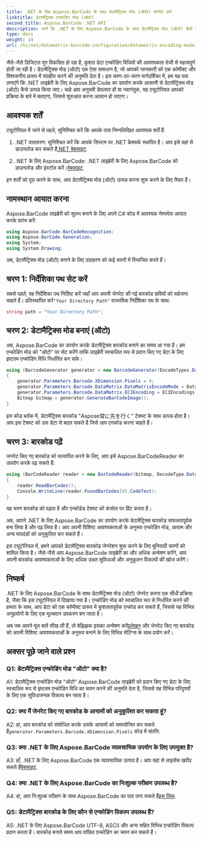 ```yaml
---
title: .NET के लिए Aspose.BarCode के साथ डेटामैट्रिक्स मोड (ऑटो) जेनरेट करें
linktitle: डेटामैट्रिक्स एन्कोडिंग मोड (ऑटो)
second_title: Aspose.BarCode .NET API
description: जानें कि .NET के लिए Aspose.BarCode के साथ डेटामैट्रिक्स मोड (ऑटो) कैसे जेनरेट करें। यह चरण-दर-चरण मार्गदर्शिका पूर्वापेक्षाओं से लेकर बारकोड पढ़ने तक सब कुछ शामिल करती है।
type: docs
weight: 14
url: /hi/net/datamatrix-barcode-configuration/datamatrix-encoding-mode-auto/
---
```

जैसे-जैसे डिजिटल युग विकसित हो रहा है, कुशल डेटा एन्कोडिंग विधियों की आवश्यकता तेजी से महत्वपूर्ण होती जा रही है। डेटामैट्रिक्स मोड (ऑटो) एक ऐसा समाधान है, जो आपको जानकारी को एक कॉम्पैक्ट और विश्वसनीय प्रारूप में संग्रहीत करने की अनुमति देता है। इस चरण-दर-चरण मार्गदर्शिका में, हम यह पता लगाएंगे कि .NET लाइब्रेरी के लिए Aspose.BarCode का उपयोग करके आसानी से डेटामैट्रिक्स मोड (ऑटो) कैसे उत्पन्न किया जाए। चाहे आप अनुभवी डेवलपर हों या नवागंतुक, यह ट्यूटोरियल आपको प्रक्रिया के बारे में बताएगा, जिससे शुरुआत करना आसान हो जाएगा।

## आवश्यक शर्तें

ट्यूटोरियल में जाने से पहले, सुनिश्चित करें कि आपके पास निम्नलिखित आवश्यक शर्तें हैं:

1.  .NET वातावरण: सुनिश्चित करें कि आपके सिस्टम पर .NET फ्रेमवर्क स्थापित है। आप इसे यहां से डाउनलोड कर सकते हैं[.NET वेबसाइट](https://dotnet.microsoft.com/download/dotnet).

2.  .NET के लिए Aspose.BarCode: .NET लाइब्रेरी के लिए Aspose.BarCode को डाउनलोड और इंस्टॉल करें।[वेबसाइट](https://releases.aspose.com/barcode/net/).

इन शर्तों को पूरा करने के साथ, आप डेटामैट्रिक्स मोड (ऑटो) उत्पन्न करना शुरू करने के लिए तैयार हैं।

## नामस्थान आयात करना

Aspose.BarCode लाइब्रेरी को सुलभ बनाने के लिए अपने C# कोड में आवश्यक नेमस्पेस आयात करके प्रारंभ करें:

```csharp
using Aspose.BarCode.BarCodeRecognition;
using Aspose.BarCode.Generation;
using System;
using System.Drawing;
```

अब, डेटामैट्रिक्स मोड (ऑटो) बनाने के लिए उदाहरण को कई चरणों में विभाजित करते हैं।

## चरण 1: निर्देशिका पथ सेट करें

 सबसे पहले, वह निर्देशिका पथ निर्दिष्ट करें जहाँ आप अपनी जेनरेट की गई बारकोड छवियों को सहेजना चाहते हैं। प्रतिस्थापित करें`"Your Directory Path"` वास्तविक निर्देशिका पथ के साथ:

```csharp
string path = "Your Directory Path";
```

## चरण 2: डेटामैट्रिक्स मोड बनाएं (ऑटो)

अब, Aspose.BarCode का उपयोग करके डेटामैट्रिक्स बारकोड बनाने का समय आ गया है। हम एन्कोडिंग मोड को "ऑटो" पर सेट करेंगे ताकि लाइब्रेरी स्वचालित रूप से प्रदान किए गए डेटा के लिए इष्टतम एन्कोडिंग विधि निर्धारित कर सके।

```csharp
using (BarcodeGenerator generator = new BarcodeGenerator(EncodeTypes.DataMatrix, "Aspose常に先を行く"))
{
    generator.Parameters.Barcode.XDimension.Pixels = 4;
    generator.Parameters.Barcode.DataMatrix.DataMatrixEncodeMode = DataMatrixEncodeMode.Auto;
    generator.Parameters.Barcode.DataMatrix.ECIEncoding = ECIEncodings.UTF8;
    Bitmap bitmap = generator.GenerateBarCodeImage();
}
```

इस कोड ब्लॉक में, डेटामैट्रिक्स बारकोड "Aspose常に先を行く" टेक्स्ट के साथ उत्पन्न होता है। आप इस टेक्स्ट को उस डेटा से बदल सकते हैं जिसे आप एनकोड करना चाहते हैं।

## चरण 3: बारकोड पढ़ें

जनरेट किए गए बारकोड को सत्यापित करने के लिए, आप इसे Aspose.BarCodeReader का उपयोग करके पढ़ सकते हैं:

```csharp
using (BarCodeReader reader = new BarCodeReader(bitmap, DecodeType.DataMatrix))
{
    reader.ReadBarCodes();
    Console.WriteLine(reader.FoundBarCodes[0].CodeText);
}
```

यह चरण बारकोड को पढ़ता है और एन्कोडेड टेक्स्ट को कंसोल पर प्रिंट करता है।

अब, आपने .NET के लिए Aspose.BarCode का उपयोग करके डेटामैट्रिक्स बारकोड सफलतापूर्वक बना लिया है और पढ़ लिया है। आप अपनी विशिष्ट आवश्यकताओं के अनुरूप एन्कोडिंग मोड, आयाम और अन्य मापदंडों को अनुकूलित कर सकते हैं।

इस ट्यूटोरियल में, हमने आपको डेटामैट्रिक्स बारकोड जेनरेशन शुरू करने के लिए बुनियादी चरणों को शामिल किया है। जैसे-जैसे आप Aspose.BarCode लाइब्रेरी का और अधिक अन्वेषण करेंगे, आप अपनी बारकोड आवश्यकताओं के लिए अधिक उन्नत सुविधाओं और अनुकूलन विकल्पों की खोज करेंगे।

## निष्कर्ष

.NET के लिए Aspose.BarCode के साथ डेटामैट्रिक्स मोड (ऑटो) जेनरेट करना एक सीधी प्रक्रिया है, जैसा कि इस ट्यूटोरियल में दिखाया गया है। एन्कोडिंग मोड को स्वचालित रूप से निर्धारित करने की क्षमता के साथ, आप डेटा को एक कॉम्पैक्ट प्रारूप में कुशलतापूर्वक एन्कोड कर सकते हैं, जिससे यह विभिन्न अनुप्रयोगों के लिए एक मूल्यवान उपकरण बन जाता है।

 अब जब आपने मूल बातें सीख ली हैं, तो बेझिझक इसका अन्वेषण करें[प्रलेखन](https://reference.aspose.com/barcode/net/) और जेनरेट किए गए बारकोड को अपनी विशिष्ट आवश्यकताओं के अनुरूप बनाने के लिए विभिन्न सेटिंग्स के साथ प्रयोग करें।

## अक्सर पूछे जाने वाले प्रश्न

### Q1: डेटामैट्रिक्स एन्कोडिंग मोड "ऑटो" क्या है?

A1: डेटामैट्रिक्स एन्कोडिंग मोड "ऑटो" Aspose.BarCode लाइब्रेरी को प्रदान किए गए डेटा के लिए स्वचालित रूप से इष्टतम एन्कोडिंग विधि का चयन करने की अनुमति देता है, जिससे यह विभिन्न परिदृश्यों के लिए एक सुविधाजनक विकल्प बन जाता है।

### Q2: क्या मैं जेनरेट किए गए बारकोड के आयामों को अनुकूलित कर सकता हूं?

 A2: हां, आप बारकोड को संशोधित करके उसके आयामों को समायोजित कर सकते हैं`generator.Parameters.Barcode.XDimension.Pixels` कोड में संपत्ति.

### Q3: क्या .NET के लिए Aspose.BarCode व्यावसायिक उपयोग के लिए उपयुक्त है?

 A3: हाँ, .NET के लिए Aspose.BarCode एक व्यावसायिक उत्पाद है। आप यहां से लाइसेंस खरीद सकते हैं[वेबसाइट](https://purchase.aspose.com/buy).

### Q4: क्या .NET के लिए Aspose.BarCode का निःशुल्क परीक्षण उपलब्ध है?

 A4: हां, आप नि:शुल्क परीक्षण के साथ Aspose.BarCode का पता लगा सकते हैं[इस लिंक](https://releases.aspose.com/).

### Q5: डेटामैट्रिक्स बारकोड के लिए कौन से एन्कोडिंग विकल्प उपलब्ध हैं?

A5: .NET के लिए Aspose.BarCode UTF-8, ASCII और अन्य सहित विभिन्न एन्कोडिंग विकल्प प्रदान करता है। बारकोड बनाते समय आप वांछित एन्कोडिंग का चयन कर सकते हैं।